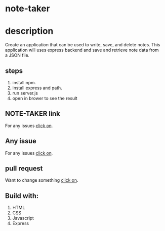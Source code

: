 # note-taker
# description 
Create an application that can be used to write, save, and delete notes. This application will uses express backend and save and retrieve note data from a JSON file.

## steps
1. install npm.
2. install express and path.
3. run server.js
4. open in brower to see the result


## NOTE-TAKER link
For any issues [click on](https://youtu.be/MpKUAf3XeVQ). 



## Any issue
For any issues [click on](https://github.com/deep-1995/note-taker/issues). 


## pull request
Want to change something  [click on](https://github.com/deep-1995/note-taker/pulls). 

## Build with:
1. HTML
2. CSS
3. Javascript
4. Express
